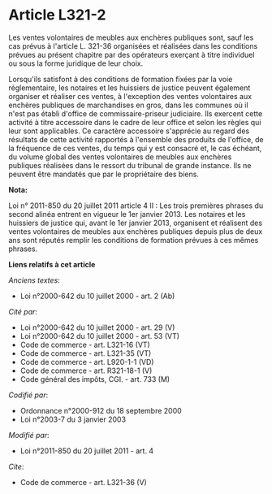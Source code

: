 # Article L321-2

Les ventes volontaires de meubles aux enchères publiques sont, sauf les cas prévus à l'article L. 321-36 organisées et
réalisées dans les conditions prévues au présent chapitre par des opérateurs exerçant à titre individuel ou sous la forme
juridique de leur choix. 

Lorsqu'ils satisfont à des conditions de formation fixées par la voie réglementaire, les notaires et les huissiers de justice
peuvent également organiser et réaliser ces ventes, à l'exception des ventes volontaires aux enchères publiques de
marchandises en gros, dans les communes où il n'est pas établi d'office de commissaire-priseur judiciaire. Ils exercent cette
activité à titre accessoire dans le cadre de leur office et selon les règles qui leur sont applicables. Ce caractère
accessoire s'apprécie au regard des résultats de cette activité rapportés à l'ensemble des produits de l'office, de la
fréquence de ces ventes, du temps qui y est consacré et, le cas échéant, du volume global des ventes volontaires de meubles
aux enchères publiques réalisées dans le ressort du tribunal de grande instance. Ils ne peuvent être mandatés que par le
propriétaire des biens.

**Nota:**

Loi n° 2011-850 du 20 juillet 2011 article 4 II : Les trois premières phrases du second alinéa entrent en vigueur le 1er
janvier 2013. Les notaires et les huissiers de justice qui, avant le 1er janvier 2013, organisent et réalisent des ventes
volontaires de meubles aux enchères publiques depuis plus de deux ans sont réputés remplir les conditions de formation
prévues à ces mêmes phrases.

**Liens relatifs à cet article**

_Anciens textes_:

  - Loi n°2000-642 du 10 juillet 2000 - art. 2 (Ab)

_Cité par_:

  - Loi n°2000-642 du 10 juillet 2000 - art. 29 (V)
  - Loi n°2000-642 du 10 juillet 2000 - art. 53 (VT)
  - Code de commerce - art. L321-16 (VT)
  - Code de commerce - art. L321-35 (VT)
  - Code de commerce - art. L920-1-1 (VD)
  - Code de commerce - art. R321-18-1 (V)
  - Code général des impôts, CGI. - art. 733 (M)

_Codifié par_:

  - Ordonnance n°2000-912 du 18 septembre 2000
  - Loi n°2003-7 du 3 janvier 2003

_Modifié par_:

  - Loi n°2011-850 du 20 juillet 2011 - art. 4

_Cite_:

  - Code de commerce - art. L321-36 (V)
